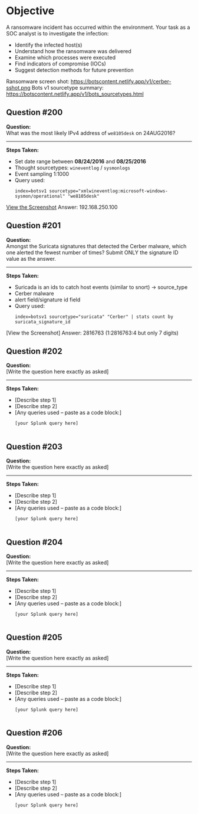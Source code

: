 #  Objective

A ransomware incident has occurred within the environment. Your task as a SOC analyst is to investigate the infection:
- Identify the infected host(s)
- Understand how the ransomware was delivered
- Examine which processes were executed
- Find indicators of compromise (IOCs)
- Suggest detection methods for future prevention

Ransomware screen shot: https://botscontent.netlify.app/v1/cerber-sshot.png
Bots v1 sourcetype summary: https://botscontent.netlify.app/v1/bots_sourcetypes.html

## Question #200

**Question:**  
What was the most likely IPv4 address of `we8105desk` on 24AUG2016?

---

**Steps Taken:**

- Set date range between **08/24/2016** and **08/25/2016**  
- Thought sourcetypes: `wineventlog` / `sysmonlogs`
- Event sampling 1:1000
- Query used:  
  ```splunk
  index=botsv1 sourcetype="xmlwineventlog:microsoft-windows-sysmon/operational" "we8105desk"
[View the Screenshot](screenshots/Screenshot%202025-05-27%20153321.png)
Answer:
192.168.250.100

## Question #201

**Question:**  
Amongst the Suricata signatures that detected the Cerber malware, which one alerted the fewest number of times? Submit ONLY the signature ID value as the answer.

---

**Steps Taken:**

- Suricada is an ids to catch host events (similar to snort) -> source_type  
- Cerber malware
- alert field/signature id field
- Query used:  
  ```splunk
  index=botsv1 sourcetype="suricata" "Cerber" | stats count by suricata_signature_id

[View the Screenshot]
Answer:
2816763 (1:2816763:4 but only 7 digits)
## Question #202

**Question:**  
[Write the question here exactly as asked]

---

**Steps Taken:**

- [Describe step 1]
- [Describe step 2]
- [Any queries used – paste as a code block:]
  ```splunk
  [your Splunk query here]


## Question #203
**Question:**  
[Write the question here exactly as asked]

---

**Steps Taken:**

- [Describe step 1]
- [Describe step 2]
- [Any queries used – paste as a code block:]
  ```splunk
  [your Splunk query here]


## Question #204

**Question:**  
[Write the question here exactly as asked]

---

**Steps Taken:**

- [Describe step 1]
- [Describe step 2]
- [Any queries used – paste as a code block:]
  ```splunk
  [your Splunk query here]


## Question #205

**Question:**  
[Write the question here exactly as asked]

---

**Steps Taken:**

- [Describe step 1]
- [Describe step 2]
- [Any queries used – paste as a code block:]
  ```splunk
  [your Splunk query here]


## Question #206
**Question:**  
[Write the question here exactly as asked]

---

**Steps Taken:**

- [Describe step 1]
- [Describe step 2]
- [Any queries used – paste as a code block:]
  ```splunk
  [your Splunk query here]




